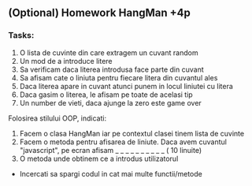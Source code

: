 ## (Optional) Homework HangMan +4p

### Tasks:

1. O lista de cuvinte din care extragem un cuvant random
2. Un mod de a introduce litere
3. Sa verificam daca literea introdusa face parte din cuvant
4. Sa afisam cate o liniuta pentru fiecare litera din cuvantul ales
5. Daca literea apare in cuvant atunci punem in locul liniutei cu litera
6. Daca gasim o literea, le afisam pe toate de acelasi tip
7. Un number de vieti, daca ajunge la zero este game over

Folosirea stilului OOP, indicati:

1. Facem o clasa HangMan iar pe contextul clasei tinem lista de cuvinte
2. Facem o metoda pentru afisarea de liniute. Daca avem cuvantul "javascript", pe ecran afisam \_ \_ \_ \_ \_ \_ \_ \_ \_ \_ ( 10 linuite)
3. O metoda unde obtinem ce a introdus utilizatorul

- Incercati sa spargi codul in cat mai multe functii/metode